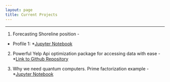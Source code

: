 ```yaml
---
layout: page
title: Current Projects
---
```



----

1.  Forecasting Shoreline position - 
* Profile 1:       *[Jupyter Notebook](https://github.com/marcbrittain/Narrabeen/blob/master/Forecasting%20Profile%201.ipynb) 

2.  Powerful Yelp Api optimization package for accessing data with ease - 
       *[Link to Github Repository](https://github.com/marcbrittain/Analytics_YELP)

3.  Why we need quantum computers. Prime factorization example - 
        *[Jupyter Notebook](https://github.com/marcbrittain/Python_Tutorials/blob/master/Quantum%20Computing/Why%20we%20need%20Quantum%20Computers.ipynb)
